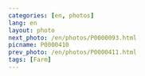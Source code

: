```yaml
---
categories: [en, photos]
lang: en
layout: photo
next_photo: /en/photos/P0000093.html
picname: P0000410
prev_photo: /en/photos/P0000411.html
tags: [Farm]
---
```

